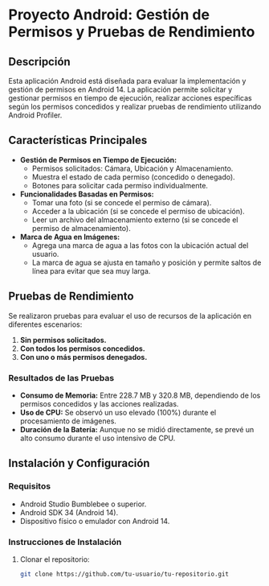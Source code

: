 # Proyecto Android: Gestión de Permisos y Pruebas de Rendimiento

## Descripción
Esta aplicación Android está diseñada para evaluar la implementación y gestión de permisos en Android 14. La aplicación permite solicitar y gestionar permisos en tiempo de ejecución, realizar acciones específicas según los permisos concedidos y realizar pruebas de rendimiento utilizando Android Profiler.

## Características Principales
- **Gestión de Permisos en Tiempo de Ejecución:**
  - Permisos solicitados: Cámara, Ubicación y Almacenamiento.
  - Muestra el estado de cada permiso (concedido o denegado).
  - Botones para solicitar cada permiso individualmente.
- **Funcionalidades Basadas en Permisos:**
  - Tomar una foto (si se concede el permiso de cámara).
  - Acceder a la ubicación (si se concede el permiso de ubicación).
  - Leer un archivo del almacenamiento externo (si se concede el permiso de almacenamiento).
- **Marca de Agua en Imágenes:**
  - Agrega una marca de agua a las fotos con la ubicación actual del usuario.
  - La marca de agua se ajusta en tamaño y posición y permite saltos de línea para evitar que sea muy larga.

## Pruebas de Rendimiento
Se realizaron pruebas para evaluar el uso de recursos de la aplicación en diferentes escenarios:
1. **Sin permisos solicitados.**
2. **Con todos los permisos concedidos.**
3. **Con uno o más permisos denegados.**

### Resultados de las Pruebas
- **Consumo de Memoria:** Entre 228.7 MB y 320.8 MB, dependiendo de los permisos concedidos y las acciones realizadas.
- **Uso de CPU:** Se observó un uso elevado (100%) durante el procesamiento de imágenes.
- **Duración de la Batería:** Aunque no se midió directamente, se prevé un alto consumo durante el uso intensivo de CPU.

## Instalación y Configuración
### Requisitos
- Android Studio Bumblebee o superior.
- Android SDK 34 (Android 14).
- Dispositivo físico o emulador con Android 14.

### Instrucciones de Instalación
1. Clonar el repositorio:
   ```bash
   git clone https://github.com/tu-usuario/tu-repositorio.git
